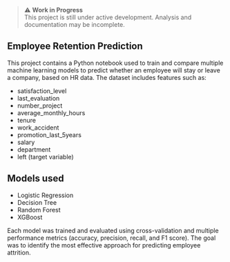 > ⚠️ **Work in Progress**  
> This project is still under active development. Analysis and documentation may be incomplete.

## Employee Retention Prediction
This project contains a Python notebook used to train and compare multiple machine learning models to predict whether an employee will stay or leave a company, based on HR data. The dataset includes features such as:
 - satisfaction_level
 - last_evaluation
 - number_project
 - average_monthly_hours
 - tenure
 - work_accident
 - promotion_last_5years
 - salary
 - department
 - left (target variable)

 ## Models used
  - Logistic Regression
  - Decision Tree
  - Random Forest
  - XGBoost

Each model was trained and evaluated using cross-validation and multiple performance metrics (accuracy, precision, recall, and F1 score). The goal was to identify the most effective approach for predicting employee attrition.